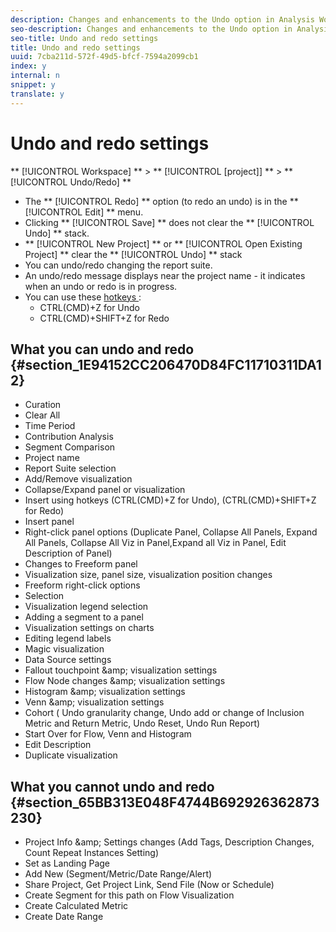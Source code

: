 ```yaml
---
description: Changes and enhancements to the Undo option in Analysis Workspace .
seo-description: Changes and enhancements to the Undo option in Analysis Workspace .
seo-title: Undo and redo settings
title: Undo and redo settings
uuid: 7cba211d-572f-49d5-bfcf-7594a2099cb1
index: y
internal: n
snippet: y
translate: y
---
```


# Undo and redo settings

** [!UICONTROL  Workspace] ** > ** [!UICONTROL  [project]] ** > ** [!UICONTROL  Undo/Redo] ** 

* The ** [!UICONTROL  Redo] ** option (to redo an undo) is in the ** [!UICONTROL  Edit] ** menu.
* Clicking ** [!UICONTROL  Save] ** does not clear the ** [!UICONTROL  Undo] ** stack.
* ** [!UICONTROL  New Project] ** or ** [!UICONTROL  Open Existing Project] ** clear the ** [!UICONTROL  Undo] ** stack
* You can undo/redo changing the report suite.
* An undo/redo message displays near the project name - it indicates when an undo or redo is in progress.
* You can use these [ hotkeys ](../../analysis_workspace_bucket/freeform_overview/fa_shortcut_keys.md#concept_9A6356084DBC4D468E265E7A65B3E051): 
    * CTRL(CMD)+Z for Undo
    * CTRL(CMD)+SHIFT+Z for Redo


## What you can undo and redo {#section_1E94152CC206470D84FC11710311DA12}


* Curation
* Clear All
* Time Period
* Contribution Analysis
* Segment Comparison
* Project name
* Report Suite selection
* Add/Remove visualization
* Collapse/Expand panel or visualization
* Insert using hotkeys (CTRL(CMD)+Z for Undo), (CTRL(CMD)+SHIFT+Z for Redo)
* Insert panel
* Right-click panel options (Duplicate Panel, Collapse All Panels, Expand All Panels, Collapse All Viz in Panel,Expand all Viz in Panel, Edit Description of Panel)
* Changes to Freeform panel
* Visualization size, panel size, visualization position changes
* Freeform right-click options
* Selection
* Visualization legend selection
* Adding a segment to a panel
* Visualization settings on charts
* Editing legend labels
* Magic visualization
* Data Source settings
* Fallout touchpoint &amp;amp; visualization settings
* Flow Node changes &amp;amp; visualization settings
* Histogram &amp;amp; visualization settings
* Venn &amp;amp; visualization settings
* Cohort ( Undo granularity change, Undo add or change of Inclusion Metric and Return Metric, Undo Reset, Undo Run Report)
* Start Over for Flow, Venn and Histogram
* Edit Description
* Duplicate visualization

## What you cannot undo and redo {#section_65BB313E048F4744B692926362873230}


* Project Info &amp;amp; Settings changes (Add Tags, Description Changes, Count Repeat Instances Setting)
* Set as Landing Page
* Add New (Segment/Metric/Date Range/Alert)
* Share Project, Get Project Link, Send File (Now or Schedule)
* Create Segment for this path on Flow Visualization
* Create Calculated Metric
* Create Date Range
